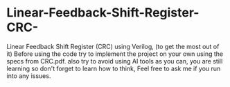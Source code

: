 # Linear-Feedback-Shift-Register-CRC-
Linear Feedback Shift Register (CRC) using Verilog, (to get the most out of it) Before using the code try to implement the project on your own using the specs from CRC.pdf. 
also try to avoid using AI tools as you can, you are still learning so don't forget to learn how to think,
Feel free to ask me if you run into any issues.
